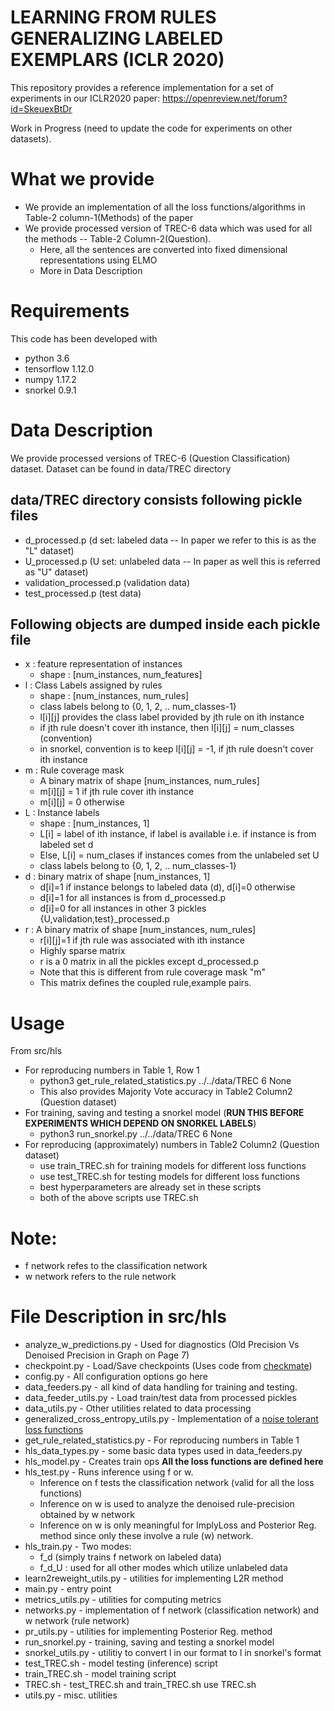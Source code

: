 # LEARNING FROM RULES GENERALIZING LABELED EXEMPLARS (ICLR 2020) 

This repository provides a reference implementation for a set of experiments in our ICLR2020 paper: https://openreview.net/forum?id=SkeuexBtDr

Work in Progress (need to update the code for experiments on other datasets).

# What we provide
* We provide an implementation of all the loss functions/algorithms in Table-2 column-1(Methods) of the paper
* We provide processed version of TREC-6 data which was used for all the methods -- Table-2 Column-2(Question). 
  - Here, all the sentences are converted into fixed dimensional representations using ELMO
  - More in Data Description  

# Requirements
This code has been developed with
  - python 3.6
  - tensorflow 1.12.0
  - numpy 1.17.2
  - snorkel 0.9.1

# Data Description
We provide processed versions of TREC-6 (Question Classification) dataset.
Dataset can be found in data/TREC directory
## data/TREC directory consists following pickle files
  * d_processed.p (d set: labeled data -- In paper we refer to this is as the "L" dataset) 
  * U_processed.p (U set: unlabeled data -- In paper as well this is referred as "U" dataset)
  * validation_processed.p (validation data)
  * test_processed.p (test data)

## Following objects are dumped inside each pickle file
* x : feature representation of instances
    - shape : [num_instances, num_features]
* l : Class Labels assigned by rules
    - shape : [num_instances, num_rules]
    - class labels belong to {0, 1, 2, .. num_classes-1}
    - l[i][j] provides the class label provided by jth rule on ith instance
    - if jth rule doesn't cover ith instance, then l[i][j] = num_classes (convention)
    - in snorkel, convention is to keep l[i][j] = -1, if jth rule doesn't cover ith instance
* m : Rule coverage mask
    - A binary matrix of shape [num_instances, num_rules]
    - m[i][j] = 1 if jth rule cover ith instance
    - m[i][j] = 0 otherwise
* L : Instance labels
    - shape : [num_instances, 1]
    - L[i] = label of ith instance, if label is available i.e. if instance is from labeled set d
    - Else, L[i] = num_clases if instances comes from the unlabeled set U
    - class labels belong to {0, 1, 2, .. num_classes-1}
* d : binary matrix of shape [num_instances, 1]
    - d[i]=1 if instance belongs to labeled data (d), d[i]=0 otherwise
    - d[i]=1 for all instances is from d_processed.p
    - d[i]=0 for all instances in other 3 pickles {U,validation,test}_processed.p
* r : A binary matrix of shape [num_instances, num_rules]
    - r[i][j]=1 if jth rule was associated with ith instance
    - Highly sparse matrix
    - r is a 0 matrix in all the pickles except d_processed.p
    - Note that this is different from rule coverage mask "m"
    - This matrix defines the coupled rule,example pairs.

# Usage 

From src/hls

* For reproducing numbers in Table 1, Row 1
  - python3 get_rule_related_statistics.py ../../data/TREC 6 None
  - This also provides Majority Vote accuracy in Table2  Column2 (Question dataset) 
* For training, saving and testing a snorkel model  (**RUN THIS BEFORE EXPERIMENTS WHICH DEPEND ON SNORKEL LABELS**)
  - python3 run_snorkel.py ../../data/TREC 6 None  
* For reproducing (approximately) numbers in Table2 Column2 (Question dataset)
  - use train_TREC.sh for training models for different loss functions
  - use test_TREC.sh for testing models for different loss functions
  - best hyperparameters are already set in these scripts
  - both of the above scripts use TREC.sh


# Note:
* f network refes to the classification network
* w network refers to the rule network

# File Description in src/hls
* analyze_w_predictions.py - Used for diagnostics (Old Precision Vs Denoised Precision in Graph on Page 7)
* checkpoint.py - Load/Save checkpoints (Uses code from [checkmate](https://github.com/vonclites/checkmate))
* config.py - All configuration options go here
* data_feeders.py - all kind of data handling for training and testing. 
* data_feeder_utils.py - Load train/test data from processed pickles
* data_utils.py - Other utilities related to data processing
* generalized_cross_entropy_utils.py - Implementation of a [noise tolerant loss functions](https://arxiv.org/pdf/1805.07836.pdf)
* get_rule_related_statistics.py - For reproducing numbers in Table 1
* hls_data_types.py - some basic data types used in data_feeders.py
* hls_model.py - Creates train ops **All the loss functions are defined here**
* hls_test.py - Runs inference using f or w.
  - Inference on f tests the classification network (valid for all the loss functions)
  - Inference on w is used to analyze the denoised rule-precision obtained by w network
  - Inference on w is only meaningful for ImplyLoss and Posterior Reg. method since only these involve a rule (w) network.
* hls_train.py - Two modes:
  - f_d (simply trains f network on labeled data)
  - f_d_U : used for all other modes which utilize unlabeled data
* learn2reweight_utils.py - utilities for implementing L2R method
* main.py - entry point
* metrics_utils.py - utilities for computing metrics
* networks.py - implementation of f network (classification network) and w network (rule network)
* pr_utils.py - utilities for implementing Posterior Reg. method 
* run_snorkel.py - training, saving and testing a snorkel model
* snorkel_utils.py - utilitiy to convert l in our format to l in snorkel's format
* test_TREC.sh - model testing (inference) script 
* train_TREC.sh - model training script
* TREC.sh - test_TREC.sh and train_TREC.sh use TREC.sh
* utils.py - misc. utilities








